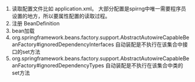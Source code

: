1. 读取配置文件比如 application.xml。 大部分配置是spirng中唯一需要程序员设置的地方，所以要属性配置的读取过程。 
2. 注册 BeanDefinition
3. bean加载
4. org.springframework.beans.factory.support.AbstractAutowireCapableBeanFactory#ignoredDependencyInterfaces 自动装配是不执行在该集合中接口的set方法
5. org.springframework.beans.factory.support.AbstractAutowireCapableBeanFactory#ignoredDependencyTypes 自动装配是不执行在该集合中类的set方法
